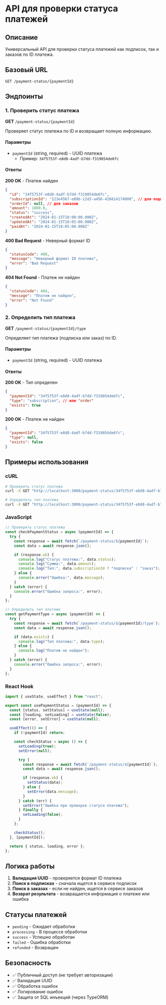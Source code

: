# API для проверки статуса платежей

## Описание

Универсальный API для проверки статуса платежей как подписок, так и заказов по ID платежа.

## Базовый URL

```
GET /payment-status/{paymentId}
```

## Эндпоинты

### 1. Проверить статус платежа

**GET** `/payment-status/{paymentId}`

Проверяет статус платежа по ID и возвращает полную информацию.

#### Параметры

- `paymentId` (string, required) - UUID платежа
  - Пример: `34f5753f-e8d8-4adf-b7dd-f319054de6fc`

#### Ответы

**200 OK** - Платеж найден

```json
{
  "id": "34f5753f-e8d8-4adf-b7dd-f319054de6fc",
  "subscriptionId": "123e4567-e89b-12d3-a456-426614174000", // для подписок
  "orderId": null, // для заказов
  "amount": 1000.0,
  "status": "success",
  "createdAt": "2024-01-15T10:00:00.000Z",
  "updatedAt": "2024-01-15T10:05:00.000Z",
  "paidAt": "2024-01-15T10:05:00.000Z"
}
```

**400 Bad Request** - Неверный формат ID

```json
{
  "statusCode": 400,
  "message": "Неверный формат ID платежа",
  "error": "Bad Request"
}
```

**404 Not Found** - Платеж не найден

```json
{
  "statusCode": 404,
  "message": "Платеж не найден",
  "error": "Not Found"
}
```

### 2. Определить тип платежа

**GET** `/payment-status/{paymentId}/type`

Определяет тип платежа (подписка или заказ) по ID.

#### Параметры

- `paymentId` (string, required) - UUID платежа

#### Ответы

**200 OK** - Тип определен

```json
{
  "paymentId": "34f5753f-e8d8-4adf-b7dd-f319054de6fc",
  "type": "subscription", // или "order"
  "exists": true
}
```

**200 OK** - Платеж не найден

```json
{
  "paymentId": "34f5753f-e8d8-4adf-b7dd-f319054de6fc",
  "type": null,
  "exists": false
}
```

## Примеры использования

### cURL

```bash
# Проверить статус платежа
curl -X GET "http://localhost:3000/payment-status/34f5753f-e8d8-4adf-b7dd-f319054de6fc"

# Определить тип платежа
curl -X GET "http://localhost:3000/payment-status/34f5753f-e8d8-4adf-b7dd-f319054de6fc/type"
```

### JavaScript

```javascript
// Проверить статус платежа
const checkPaymentStatus = async (paymentId) => {
  try {
    const response = await fetch(`/payment-status/${paymentId}`);
    const data = await response.json();

    if (response.ok) {
      console.log("Статус платежа:", data.status);
      console.log("Сумма:", data.amount);
      console.log("Тип:", data.subscriptionId ? "подписка" : "заказ");
    } else {
      console.error("Ошибка:", data.message);
    }
  } catch (error) {
    console.error("Ошибка запроса:", error);
  }
};

// Определить тип платежа
const getPaymentType = async (paymentId) => {
  try {
    const response = await fetch(`/payment-status/${paymentId}/type`);
    const data = await response.json();

    if (data.exists) {
      console.log("Тип платежа:", data.type);
    } else {
      console.log("Платеж не найден");
    }
  } catch (error) {
    console.error("Ошибка запроса:", error);
  }
};
```

### React Hook

```javascript
import { useState, useEffect } from "react";

export const usePaymentStatus = (paymentId) => {
  const [status, setStatus] = useState(null);
  const [loading, setLoading] = useState(false);
  const [error, setError] = useState(null);

  useEffect(() => {
    if (!paymentId) return;

    const checkStatus = async () => {
      setLoading(true);
      setError(null);

      try {
        const response = await fetch(`/payment-status/${paymentId}`);
        const data = await response.json();

        if (response.ok) {
          setStatus(data);
        } else {
          setError(data.message);
        }
      } catch (err) {
        setError("Ошибка при проверке статуса платежа");
      } finally {
        setLoading(false);
      }
    };

    checkStatus();
  }, [paymentId]);

  return { status, loading, error };
};
```

## Логика работы

1. **Валидация UUID** - проверяется формат ID платежа
2. **Поиск в подписках** - сначала ищется в сервисе подписок
3. **Поиск в заказах** - если не найден, ищется в сервисе заказов
4. **Возврат результата** - возвращается информация о платеже или ошибка

## Статусы платежей

- `pending` - Ожидает обработки
- `processing` - В процессе обработки
- `success` - Успешно обработан
- `failed` - Ошибка обработки
- `refunded` - Возвращен

## Безопасность

- ✅ Публичный доступ (не требует авторизации)
- ✅ Валидация UUID
- ✅ Обработка ошибок
- ✅ Логирование ошибок
- ✅ Защита от SQL инъекций (через TypeORM)
